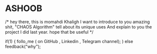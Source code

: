 # ASHOOB

/*  hey there, this is momahdi Khaligh 
I want to introduce to you amazing shit, "CHAOS Algorithm" 
tell about its unique uses And explain to you the project I did last year.
hope that be useful
*/


if(1)
{ 
  follo_me ( on GitHub , Linkedin , Telegram channel);
)
else feedback("why");
